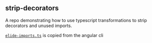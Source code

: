 ## strip-decorators

A repo demonstrating how to use typescript transformations to strip decorators and unused imports.

[`elide-imports.ts`](https://github.com/angular/angular-cli/blob/2539023c304a70d565595e555fad53ac156e0ee8/packages/ngtools/webpack/src/transformers/elide_imports.ts) is copied from the angular cli 